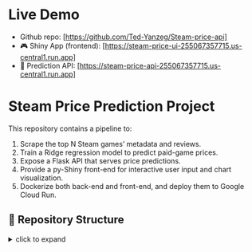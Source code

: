 # Live Demo
- Github repo: [https://github.com/Ted-Yanzeg/Steam-price-api]
- 🎮 Shiny App (frontend): [https://steam-price-ui-255067357715.us-central1.run.app]
- 🔌 Prediction API: [https://steam-price-api-255067357715.us-central1.run.app]


# Steam Price Prediction Project

This repository contains a pipeline to:
1. Scrape the top N Steam games’ metadata and reviews.
2. Train a Ridge regression model to predict paid-game prices.
3. Expose a Flask API that serves price predictions.
4. Provide a py-Shiny front-end for interactive user input and chart visualization.
5. Dockerize both back-end and front-end, and deploy them to Google Cloud Run.

## 📂 Repository Structure
<details>
<summary>click to expand</summary>

```text
├── README.md                  # Main project description
├── api/
│   ├── README.md              # Describes Flask API
│   └── app.py                 # /predict endpoint
├── scraper/
│   ├── README.md              # Web-scraping logic
│   └── fetch_games.py         # Fetch Steam data
├── model/
│   ├── README.md              # Training notes
│   └── train.py               # Ridge regression
├── shiny/
│   ├── README.md              # py-Shiny frontend
│   └── app.py                 # Interactive UI
├── docker/
│   ├── README.md              # Docker docs
│   ├── Dockerfile             # API container
│   └── Dockerfile.shiny       # Shiny container
├── data/
│   └── steam_games.csv        # Scraped dataset
├── requirements-api.txt       # Flask API deps
└── requirements-shiny.txt     # Frontend deps

</details>
``` 

# Quick Start

### Run locally with Docker
```
bash
# 1. build & start API
docker build -f docker/Dockerfile -t steam-api .
docker run -d -p 8080:8080 steam-api

# 2. build & start Shiny UI, pointing to local API
docker build -f docker/Dockerfile.shiny -t steam-ui .
docker run -d -p 8081:8080 \
  -e API_URL=http://host.docker.internal:8080/predict \
  steam-ui

# 3. open the app
open http://localhost:8081          # macOS
```
### Delopy to google cloud run

Replace <DOCKERHUB_USER> with your own Docker Hub username.

Because I’m on an Apple-Silicon Mac, I avoid the arm/amd64 mismatch by letting Google Cloud Build compile the image for the linux/amd64 platform, then deploy it directly to Cloud Run.

```
bash
# A) build & push amd64 images 
docker buildx build --platform linux/amd64 \
  -f docker/Dockerfile \
  -t <DOCKERHUB_USER>/steam-api:latest --push .

docker buildx build --platform linux/amd64 \
  -f docker/Dockerfile.shiny \
  -t <DOCKERHUB_USER>/steam-ui:latest --push .

# B) deploy API
gcloud run deploy steam-price-api \
  --image docker.io/<DOCKERHUB_USER>/steam-api:latest \
  --region us-central1 \
  --allow-unauthenticated
API_URL=$(gcloud run services describe steam-price-api \
         --region us-central1 --format='value(status.url)')/predict

# C) deploy Shiny UI
gcloud run deploy steam-price-ui \
  --image docker.io/<DOCKERHUB_USER>/steam-ui:latest \
  --region us-central1 \
  --allow-unauthenticated \
  --set-env-vars API_URL=$API_URL
```
